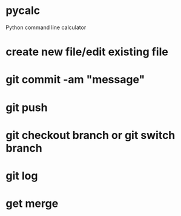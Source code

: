 # pycalc
Python command line calculator


# create new file/edit existing file
# git commit -am "message"
# git push 


# git checkout branch  or git switch branch
# git log
# get merge

